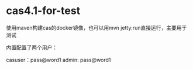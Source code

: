 # cas4.1-for-test
使用maven构建cas的docker镜像，也可以用mvn jetty:run直接运行，主要用于测试

内置配置了两个用户：

casuser：pass@word1
admin: pass@word1
